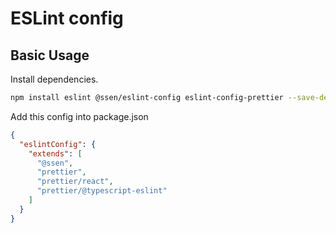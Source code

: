 # ESLint config

## Basic Usage

Install dependencies.

```sh
npm install eslint @ssen/eslint-config eslint-config-prettier --save-dev
```

Add this config into package.json

```json
{
  "eslintConfig": {
    "extends": [
      "@ssen",
      "prettier",
      "prettier/react",
      "prettier/@typescript-eslint"
    ]
  }
}
```